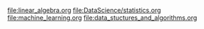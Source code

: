 <file:linear_algebra.org> <file:DataScience/statistics.org>
<file:machine_learning.org> <file:data_stuctures_and_algorithms.org>

